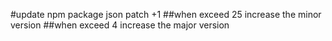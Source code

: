 #update npm package json patch +1
##when exceed 25 increase the minor version
##when exceed 4 increase the major version